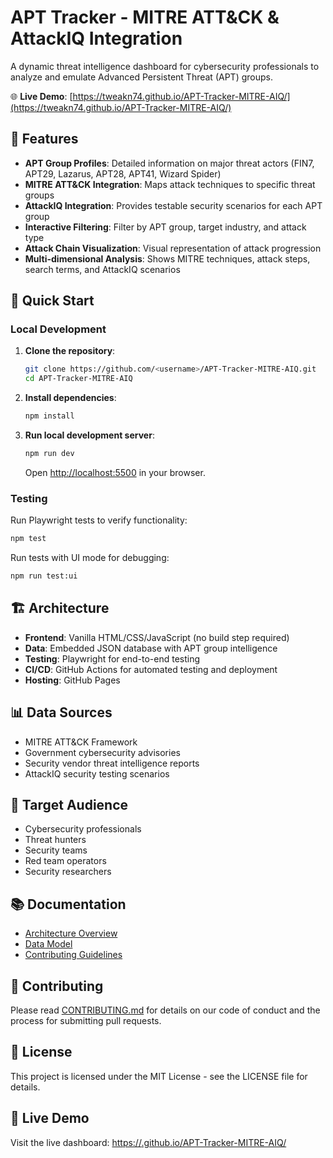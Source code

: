 # APT Tracker - MITRE ATT&CK & AttackIQ Integration

A dynamic threat intelligence dashboard for cybersecurity professionals to analyze and emulate Advanced Persistent Threat (APT) groups.

🌐 **Live Demo**: [https://tweakn74.github.io/APT-Tracker-MITRE-AIQ/](https://tweakn74.github.io/APT-Tracker-MITRE-AIQ/)

## 🎯 Features

- **APT Group Profiles**: Detailed information on major threat actors (FIN7, APT29, Lazarus, APT28, APT41, Wizard Spider)
- **MITRE ATT&CK Integration**: Maps attack techniques to specific threat groups
- **AttackIQ Integration**: Provides testable security scenarios for each APT group
- **Interactive Filtering**: Filter by APT group, target industry, and attack type
- **Attack Chain Visualization**: Visual representation of attack progression
- **Multi-dimensional Analysis**: Shows MITRE techniques, attack steps, search terms, and AttackIQ scenarios

## 🚀 Quick Start

### Local Development

1. **Clone the repository**:

   ```bash
   git clone https://github.com/<username>/APT-Tracker-MITRE-AIQ.git
   cd APT-Tracker-MITRE-AIQ
   ```

2. **Install dependencies**:

   ```bash
   npm install
   ```

3. **Run local development server**:

   ```bash
   npm run dev
   ```

   Open [http://localhost:5500](http://localhost:5500) in your browser.

### Testing

Run Playwright tests to verify functionality:

```bash
npm test
```

Run tests with UI mode for debugging:

```bash
npm run test:ui
```

## 🏗️ Architecture

- **Frontend**: Vanilla HTML/CSS/JavaScript (no build step required)
- **Data**: Embedded JSON database with APT group intelligence
- **Testing**: Playwright for end-to-end testing
- **CI/CD**: GitHub Actions for automated testing and deployment
- **Hosting**: GitHub Pages

## 📊 Data Sources

- MITRE ATT&CK Framework
- Government cybersecurity advisories
- Security vendor threat intelligence reports
- AttackIQ security testing scenarios

## 🎯 Target Audience

- Cybersecurity professionals
- Threat hunters
- Security teams
- Red team operators
- Security researchers

## 📚 Documentation

- [Architecture Overview](docs/ARCHITECTURE.md)
- [Data Model](docs/DATA_MODEL.json)
- [Contributing Guidelines](docs/CONTRIBUTING.md)

## 🤝 Contributing

Please read [CONTRIBUTING.md](docs/CONTRIBUTING.md) for details on our code of conduct and the process for submitting pull requests.

## 📄 License

This project is licensed under the MIT License - see the LICENSE file for details.

## 🔗 Live Demo

Visit the live dashboard: [https://<username>.github.io/APT-Tracker-MITRE-AIQ/](https://<username>.github.io/APT-Tracker-MITRE-AIQ/)
